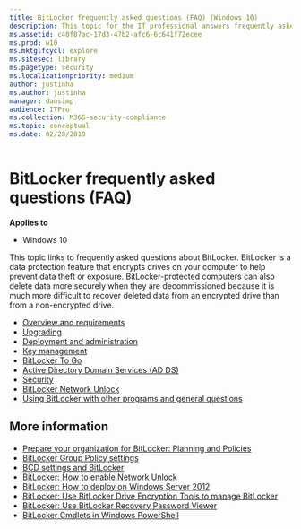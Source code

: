 ```yaml
---
title: BitLocker frequently asked questions (FAQ) (Windows 10)
description: This topic for the IT professional answers frequently asked questions concerning the requirements to use, upgrade, deploy and administer, and key management policies for BitLocker.
ms.assetid: c40f87ac-17d3-47b2-afc6-6c641f72ecee
ms.prod: w10
ms.mktglfcycl: explore
ms.sitesec: library
ms.pagetype: security
ms.localizationpriority: medium
author: justinha
ms.author: justinha
manager: dansimp
audience: ITPro
ms.collection: M365-security-compliance
ms.topic: conceptual
ms.date: 02/28/2019
---
```


# BitLocker frequently asked questions (FAQ)

**Applies to**
-   Windows 10

This topic links to frequently asked questions about BitLocker. BitLocker is a data protection feature that encrypts drives on your computer to help prevent data theft or exposure. BitLocker-protected computers can also delete data more securely when they are decommissioned because it is much more difficult to recover deleted data from an encrypted drive than from a non-encrypted drive.

-   [Overview and requirements](bitlocker-overview-and-requirements-faq.md)
-   [Upgrading](bitlocker-upgrading-faq.md)
-   [Deployment and administration](bitlocker-deployment-and-administration-faq.md)
-   [Key management](bitlocker-key-management-faq.md)
-   [BitLocker To Go](bitlocker-to-go-faq.md)
-   [Active Directory Domain Services (AD DS)](bitlocker-and-adds-faq.md)
-   [Security](bitlocker-security-faq.md)
-   [BitLocker Network Unlock](bitlocker-network-unlock-faq.md)
-   [Using BitLocker with other programs and general questions](bitlocker-using-with-other-programs-faq.md)


## More information

-   [Prepare your organization for BitLocker: Planning and Policies](prepare-your-organization-for-bitlocker-planning-and-policies.md)
-   [BitLocker Group Policy settings](bitlocker-group-policy-settings.md)
-   [BCD settings and BitLocker](bcd-settings-and-bitlocker.md)
-   [BitLocker: How to enable Network Unlock](bitlocker-how-to-enable-network-unlock.md)
-   [BitLocker: How to deploy on Windows Server 2012](bitlocker-how-to-deploy-on-windows-server.md)
-   [BitLocker: Use BitLocker Drive Encryption Tools to manage BitLocker](bitlocker-use-bitlocker-drive-encryption-tools-to-manage-bitlocker.md)
-   [BitLocker: Use BitLocker Recovery Password Viewer](bitlocker-use-bitlocker-recovery-password-viewer.md)
-   [BitLocker Cmdlets in Windows PowerShell](https://docs.microsoft.com/powershell/module/bitlocker/index?view=win10-ps)
